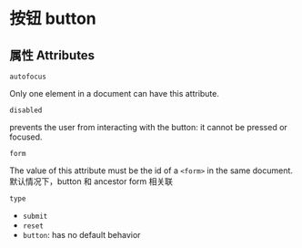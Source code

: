 # 按钮 button

## 属性 Attributes

`autofocus`

Only one element in a document can have this attribute.

`disabled`

prevents the user from interacting with the button: it cannot be pressed or focused.

`form`

The value of this attribute must be the id of a `<form>` in the same document. 默认情况下，button 和 ancestor form 相关联

`type`

- `submit`
- `reset`
- `button`: has no default behavior
